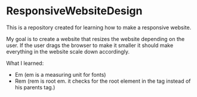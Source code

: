 # ResponsiveWebsiteDesign

This is a repository created for learning how to make a responsive website. 

My goal is to create a website that resizes the website depending on the user. If the user drags the browser to make it smaller it should make everything in the website scale down accordingly.

What I learned:
- Em (em is a measuring unit for fonts)
- Rem (rem is root em. it checks for the root element in the tag instead of his parents tag.)
